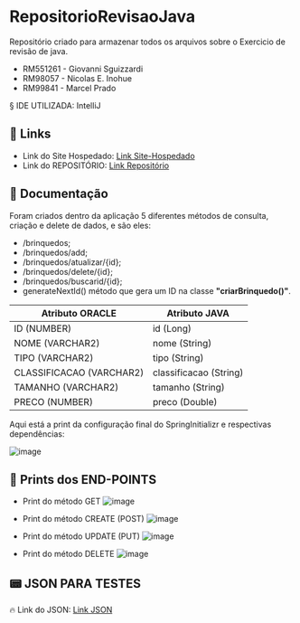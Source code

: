 # RepositorioRevisaoJava
Repositório criado para armazenar todos os arquivos sobre o Exercicio de revisão de java.

- RM551261 - Giovanni Sguizzardi
- RM98057 - Nicolas E. Inohue
- RM99841 - Marcel Prado

§ IDE UTILIZADA: IntelliJ

## 🔗 Links
- Link do Site Hospedado: [Link Site-Hospedado](https://repositoriobrinquedos.onrender.com/)
- Link do REPOSITÓRIO: [Link Repositório](https://github.com/GiovanniSguizzardi/RepositorioRevisaoJava.git)

## 📜 Documentação
Foram criados dentro da aplicação 5 diferentes métodos de consulta, criação e delete de dados, e são eles:
- /brinquedos; 
- /brinquedos/add;
- /brinquedos/atualizar/{id};
- /brinquedos/delete/{id};
- /brinquedos/buscarid/{id};
- generateNextId() método que gera um ID na classe **"criarBrinquedo()"**.

| Atributo ORACLE            | Atributo JAVA          |
| -------------------------- | ---------------------- |
| ID (NUMBER)                | id (Long)              |
| NOME (VARCHAR2)            | nome (String)          |
| TIPO (VARCHAR2)            | tipo (String)          |
| CLASSIFICACAO (VARCHAR2)   | classificacao (String) |
| TAMANHO (VARCHAR2)         | tamanho (String)       |
| PRECO (NUMBER)             | preco (Double)         |

Aqui está a print da configuração final do SpringInitializr e respectivas 
dependências:

![image](https://github.com/user-attachments/assets/a4fecf85-8095-4aa9-b13d-0e40b055cc14)

## 📝 Prints dos END-POINTS
- Print do método GET
![image](https://github.com/user-attachments/assets/a3f093d5-6bb1-4fc5-92e2-3fefb053d599)

- Print do método CREATE (POST)
![image](https://github.com/user-attachments/assets/403c13c4-4ba4-4fbf-b106-ad99d5c01ca0)

- Print do método UPDATE (PUT)
![image](https://github.com/user-attachments/assets/804a9f35-9b5f-4eeb-ac5e-f3c9a7b4f4d7)

- Print do método DELETE
![image](https://github.com/user-attachments/assets/28e44a91-4175-435b-9301-a35d6a614160)

## 📟 JSON PARA TESTES
🔥 Link do JSON: [Link JSON](https://giovannisguizzardi.github.io/RepositorioRevisaoJava/Projeto)
